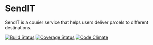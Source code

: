 # SendIT
SendIT is a courier service that helps users deliver parcels to different destinations.

[![Build Status](https://travis-ci.org/mugenyie/sendit.svg?branch=develop)](https://travis-ci.org/mugenyie/sendit)
[![Coverage Status](https://coveralls.io/repos/github/mugenyie/sendit/badge.svg?branch=develop)](https://coveralls.io/github/mugenyie/sendit?branch=develop)
[![Code Climate](https://codeclimate.com/github/codeclimate/codeclimate/badges/gpa.svg)](https://codeclimate.com/github/mugenyie/sendit)
